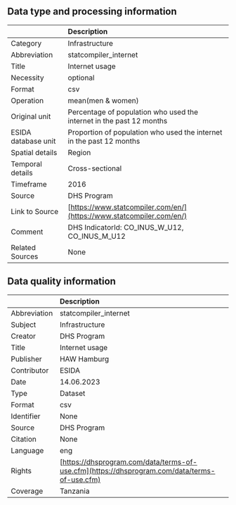 ## Data type and processing information 

|                     | Description                                                          |
|:--------------------|:---------------------------------------------------------------------|
| Category            | Infrastructure                                                       |
| Abbreviation        | statcompiler_internet                                                |
| Title               | Internet usage                                                       |
| Necessity           | optional                                                             |
| Format              | csv                                                                  |
| Operation           | mean(men & women)                                                    |
| Original unit       | Percentage of population who used the internet in the past 12 months |
| ESIDA database unit | Proportion of population who used the internet in the past 12 months |
| Spatial details     | Region                                                               |
| Temporal details    | Cross-sectional                                                      |
| Timeframe           | 2016                                                                 |
| Source              | DHS Program                                                          |
| Link to Source      | [https://www.statcompiler.com/en/](https://www.statcompiler.com/en/) |
| Comment             | DHS IndicatorId: CO_INUS_W_U12, CO_INUS_M_U12                        |
| Related Sources     | None                                                                 |

## Data quality information 

|              | Description                                                                                  |
|:-------------|:---------------------------------------------------------------------------------------------|
| Abbreviation | statcompiler_internet                                                                        |
| Subject      | Infrastructure                                                                               |
| Creator      | DHS Program                                                                                  |
| Title        | Internet usage                                                                               |
| Publisher    | HAW Hamburg                                                                                  |
| Contributor  | ESIDA                                                                                        |
| Date         | 14.06.2023                                                                                   |
| Type         | Dataset                                                                                      |
| Format       | csv                                                                                          |
| Identifier   | None                                                                                         |
| Source       | DHS Program                                                                                  |
| Citation     | None                                                                                         |
| Language     | eng                                                                                          |
| Rights       | [https://dhsprogram.com/data/terms-of-use.cfm](https://dhsprogram.com/data/terms-of-use.cfm) |
| Coverage     | Tanzania                                                                                     |